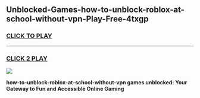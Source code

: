 
## Unblocked-Games-how-to-unblock-roblox-at-school-without-vpn-Play-Free-4txgp
<h3>
<a href="https://premium76.site?title=how-to-unblock-roblox-at-school-without-vpn&ref=21A">CLICK TO PLAY</a></h3>
<hr>

<h3>
<a href="https://premium76.site?title=how-to-unblock-roblox-at-school-without-vpn&ref=21A">CLICK 2 PLAY</a>
  
</h3>

<a href="https://premium76.site?title=how-to-unblock-roblox-at-school-without-vpn&ref=21A"><img src="https://clearcache.store/games.png"></a>


**how-to-unblock-roblox-at-school-without-vpn games unblocked: Your Gateway to Fun and Accessible Online Gaming**
